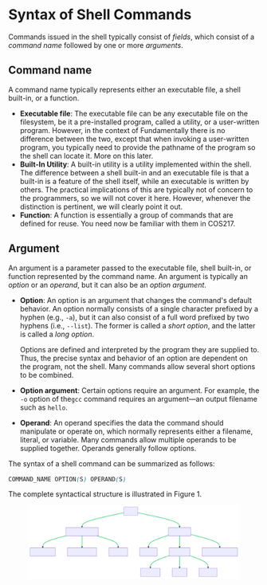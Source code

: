 # Syntax of Shell Commands

Commands issued in the shell typically consist of _fields_, which consist of a _command name_ followed by one or more _arguments_.&#x20;

## **Command name**

A command name typically represents either an executable file, a shell built-in, or a function.&#x20;

* **Executable file**: The executable file can be any executable file on the filesystem, be it a pre-installed program, called a utility, or a user-written program. However, in the context of Fundamentally there is no difference between the two, except that when invoking a user-written program, you typically need to provide the pathname of the program so the shell can locate it. More on this later.&#x20;
* **Built-In Utility**: A built-in utility is a utility implemented within the shell. The difference between a shell built-in and an executable file is that a built-in is a feature of the shell itself, while an executable is written by others. The practical implications of this are typically not of concern to the programmers, so we will not cover it here. However, whenever the distinction is pertinent, we will clearly point it out.&#x20;
* **Function**: A function is essentially a group of commands that are defined for reuse. You need now be familiar with them in COS217.&#x20;

## **Argument**

An argument is a parameter passed to the executable file, shell built-in, or function represented by the command name. An argument is typically an _option_ or an _operand_, but it can also be an _option argument_.&#x20;

*   **Option**: An option is an argument that changes the command's default behavior. An option normally consists of a single character prefixed by a hyphen (e.g., `-a`), but it can also consist of a full word prefixed by two hyphens (i.e., `--list`). The former is called a _short option_, and the latter is called a _long option_. &#x20;

    Options are defined and interpreted by the program they are supplied to. Thus, the precise syntax and behavior of an option are dependent on the program, not the shell. Many commands allow several short options to be combined.&#x20;
* **Option argument**: Certain options require an argument. For example, the `-o` option of the`gcc` command requires an argument—an output filename such as `hello`.
* **Operand**: An operand specifies the data the command should manipulate or operate on, which normally represents either a filename, literal, or variable. Many commands allow multiple operands to be supplied together. Operands generally follow options.

The syntax of a shell command can be summarized as follows:

```css
COMMAND_NAME OPTION(S) OPERAND(S)
```

The complete syntactical structure is illustrated in Figure 1.&#x20;

<figure><img src="../../.gitbook/assets/tree.svg" alt="" width="563"><figcaption></figcaption></figure>
